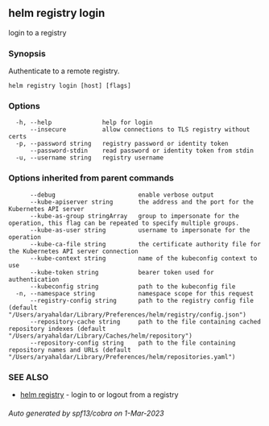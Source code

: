 ## helm registry login

login to a registry

### Synopsis


Authenticate to a remote registry.


```
helm registry login [host] [flags]
```

### Options

```
  -h, --help              help for login
      --insecure          allow connections to TLS registry without certs
  -p, --password string   registry password or identity token
      --password-stdin    read password or identity token from stdin
  -u, --username string   registry username
```

### Options inherited from parent commands

```
      --debug                       enable verbose output
      --kube-apiserver string       the address and the port for the Kubernetes API server
      --kube-as-group stringArray   group to impersonate for the operation, this flag can be repeated to specify multiple groups.
      --kube-as-user string         username to impersonate for the operation
      --kube-ca-file string         the certificate authority file for the Kubernetes API server connection
      --kube-context string         name of the kubeconfig context to use
      --kube-token string           bearer token used for authentication
      --kubeconfig string           path to the kubeconfig file
  -n, --namespace string            namespace scope for this request
      --registry-config string      path to the registry config file (default "/Users/aryahaldar/Library/Preferences/helm/registry/config.json")
      --repository-cache string     path to the file containing cached repository indexes (default "/Users/aryahaldar/Library/Caches/helm/repository")
      --repository-config string    path to the file containing repository names and URLs (default "/Users/aryahaldar/Library/Preferences/helm/repositories.yaml")
```

### SEE ALSO

* [helm registry](helm_registry.md)	 - login to or logout from a registry

###### Auto generated by spf13/cobra on 1-Mar-2023

